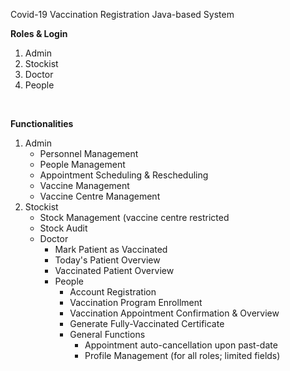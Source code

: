 Covid-19 Vaccination Registration Java-based System

<b>Roles & Login</b>
<ol>
  <li>Admin</li>
  <li>Stockist</li>
  <li>Doctor</li>
  <li>People</li>
</ol> 

<br>

<b>Functionalities</b><br>
<ol>
  <li>Admin
    <ul>
      <li>Personnel Management</li>
      <li>People Management</li>
      <li>Appointment Scheduling & Rescheduling</li>
      <li>Vaccine Management</li>
      <li>Vaccine Centre Management</li>
    </ul>
  </li>
  <li>Stockist
    <ul>
      <li>Stock Management (vaccine centre restricted</li>
      <li>Stock Audit</li>
  </li>
  <li>Doctor
    <ul>
      <li>Mark Patient as Vaccinated</li>
      <li>Today's Patient Overview</li>
      <li>Vaccinated Patient Overview</li>
  </li>
  <li>People
    <ul>
      <li>Account Registration</li>
      <li>Vaccination Program Enrollment</li>
      <li>Vaccination Appointment Confirmation & Overview</li>
      <li>Generate Fully-Vaccinated Certificate</li>
  </li>
  <li>General Functions
    <ul>
      <li>Appointment auto-cancellation upon past-date</li>
      <li>Profile Management (for all roles; limited fields)</li>
    </ul>
  </li>
  
</ol>


